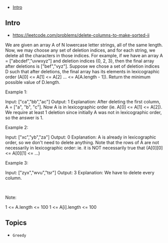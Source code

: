 - [Intro](#intro)

## Intro

- https://leetcode.com/problems/delete-columns-to-make-sorted-ii

We are given an array A of N lowercase letter strings, all of the same length.
Now, we may choose any set of deletion indices, and for each string, we delete all the characters in those indices.
For example, if we have an array A = ["abcdef","uvwxyz"] and deletion indices {0, 2, 3}, then the final array after deletions is ["bef","vyz"].
Suppose we chose a set of deletion indices D such that after deletions, the final array has its elements in lexicographic order (A[0] <= A[1] <= A[2] ... <= A[A.length - 1]).
Return the minimum possible value of D.length.
 







Example 1:

Input: ["ca","bb","ac"]
Output: 1
Explanation: 
After deleting the first column, A = ["a", "b", "c"].
Now A is in lexicographic order (ie. A[0] <= A[1] <= A[2]).
We require at least 1 deletion since initially A was not in lexicographic order, so the answer is 1.


Example 2:

Input: ["xc","yb","za"]
Output: 0
Explanation: 
A is already in lexicographic order, so we don't need to delete anything.
Note that the rows of A are not necessarily in lexicographic order:
ie. it is NOT necessarily true that (A[0][0] <= A[0][1] <= ...)


Example 3:

Input: ["zyx","wvu","tsr"]
Output: 3
Explanation: 
We have to delete every column.

 


Note:

1 <= A.length <= 100
1 <= A[i].length <= 100








## Topics

- `Greedy`


